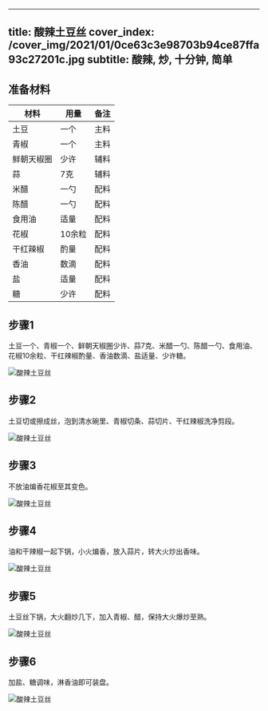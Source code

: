 
---
title: 酸辣土豆丝
cover_index: /cover_img/2021/01/0ce63c3e98703b94ce87ffa93c27201c.jpg
subtitle: 酸辣, 炒, 十分钟, 简单
---

## 准备材料

| 材料     | 用量 | 备注|
| ------- | ----- | --- |
| 土豆 | 一个| 主料 |
| 青椒 | 一个| 主料 |
| 鲜朝天椒圈 | 少许| 辅料 |
| 蒜 | 7克| 辅料 |
| 米醋 | 一勺| 配料 |
| 陈醋 | 一勺| 配料 |
| 食用油 | 适量| 配料 |
| 花椒 | 10余粒| 配料 |
| 干红辣椒 | 酌量| 配料 |
| 香油 | 数滴| 配料 |
| 盐 | 适量| 配料 |
| 糖 | 少许| 配料 |

## 步骤1

土豆一个、青椒一个、鲜朝天椒圈少许、蒜7克、米醋一勺、陈醋一勺、食用油、花椒10余粒、干红辣椒酌量、香油数滴、盐适量、少许糖。

![酸辣土豆丝](https://i8.meishichina.com/attachment/recipe/201010/201010242051036.jpg?x-oss-process=style/p320) 

## 步骤2

土豆切或擦成丝，泡到清水碗里、青椒切条、蒜切片、干红辣椒洗净剪段。

![酸辣土豆丝](https://i8.meishichina.com/attachment/recipe/201010/201010242053185.jpg?x-oss-process=style/p320) 

## 步骤3

不放油煸香花椒至其变色。

![酸辣土豆丝](https://i8.meishichina.com/attachment/recipe/201010/201010242053309.jpg?x-oss-process=style/p320) 

## 步骤4

油和干辣椒一起下锅，小火煸香，放入蒜片，转大火炒出香味。

![酸辣土豆丝](https://i8.meishichina.com/attachment/recipe/201010/201010242053500.jpg?x-oss-process=style/p320) 

## 步骤5

土豆丝下锅，大火翻炒几下，加入青椒、醋，保持大火爆炒至熟。

![酸辣土豆丝](https://i8.meishichina.com/attachment/recipe/201010/201010242055095.jpg?x-oss-process=style/p320) 

## 步骤6

加盐、糖调味，淋香油即可装盘。

![酸辣土豆丝](https://i8.meishichina.com/attachment/recipe/201010/201010242055547.jpg?x-oss-process=style/p320) 

